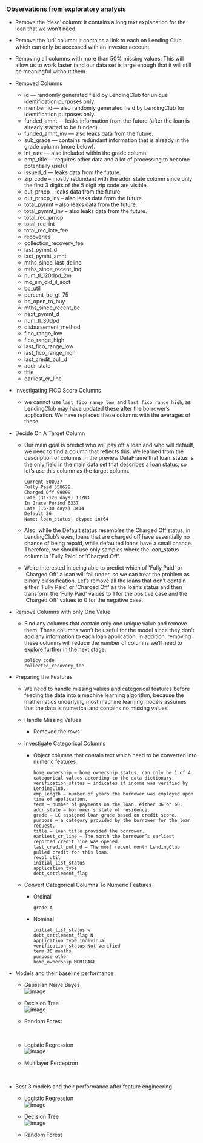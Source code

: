 ### Observations from exploratory analysis

- Remove the ‘desc’ column: it contains a long text explanation for the loan that we won’t need.
- Remove the ‘url’ column: it contains a link to each on Lending Club which can only be accessed with an investor account.
- Removing all columns with more than 50% missing values: This will allow us to work faster (and our data set is large enough that it will still be meaningful without   them.


- Removed Columns 

    - id — randomly generated field by LendingClub for unique identification purposes only.
    - member_id — also randomly generated field by LendingClub for identification purposes only.
    - funded_amnt — leaks information from the future (after the loan is already started to be funded).
    - funded_amnt_inv — also leaks data from the future.
    - sub_grade — contains redundant information that is already in the grade column (more below).
    - int_rate — also included within the grade column.
    - emp_title — requires other data and a lot of processing to become potentially useful
    - issued_d — leaks data from the future.
    - zip_code – mostly redundant with the addr_state column since only the first 3 digits of the 5 digit zip code are visible.
    - out_prncp – leaks data from the future.
    - out_prncp_inv – also leaks data from the future.
    - total_pymnt – also leaks data from the future.
    - total_pymnt_inv – also leaks data from the future.
    - total_rec_prncp
    - total_rec_int
    - total_rec_late_fee
    - recoveries
    - collection_recovery_fee
    - last_pymnt_d
    - last_pymnt_amnt
    - mths_since_last_delinq 
    - mths_since_recent_inq 
    - num_tl_120dpd_2m 
    - mo_sin_old_il_acct 
    - bc_util 
    - percent_bc_gt_75 
    - bc_open_to_buy 
    - mths_since_recent_bc
    - next_pymnt_d  
    - num_tl_30dpd 
    - disbursement_method
    - fico_range_low 
    - fico_range_high 
    - last_fico_range_low 
    - last_fico_range_high
    - last_credit_pull_d 
    - addr_state 
    - title 
    - earliest_cr_line


- Investigating FICO Score Columns
    - we cannot use `last_fico_range_low`, and `last_fico_range_high`, as LendingClub may have updated these after the borrower’s application. We have replaced these columns with the averages of these 


- Decide On A Target Column

    - Our main goal is predict who will pay off a loan and who will default, we need to find a column that reflects this. We learned from the description of columns in the preview DataFrame that loan_status is the only field in the main data set that describes a loan status, so let’s use this column as the target column.
        ```
        Current 500937 
        Fully Paid 358629 
        Charged Off 99099 
        Late (31-120 days) 13203 
        In Grace Period 6337 
        Late (16-30 days) 3414 
        Default 36
        Name: loan_status, dtype: int64
        ```

    - Also, while the Default status resembles the Charged Off status, in LendingClub’s eyes, loans that are charged off have essentially no chance of being repaid, while defaulted loans have a small chance. Therefore, we should use only samples where the loan_status column is 'Fully Paid' or 'Charged Off'.

    - We’re interested in being able to predict which of 'Fully Paid' or 'Charged Off' a loan will fall under, so we can treat the problem as binary classification. Let’s remove all the loans that don’t contain either 'Fully Paid' or 'Charged Off' as the loan’s status and then transform the 'Fully Paid' values to 1 for the positive case and the 'Charged Off' values to 0 for the negative case.


- Remove Columns with only One Value

    - Find any columns that contain only one unique value and remove them. These columns won’t be useful for the model since they don’t add any information to each loan application. In addition, removing these columns will reduce the number of columns we’ll need to explore further in the next stage.
    
        ```
        policy_code
        collected_recovery_fee
        ```


- Preparing the Features 

    - We need to handle missing values and categorical features before feeding the data into a machine learning algorithm, because the mathematics underlying most machine learning models assumes that the data is numerical and contains no missing values

    - Handle Missing Values 
        - Removed the rows

    - Investigate Categorical Columns
        - Object columns that contain text which need to be converted into numeric features
        
            ```
            home_ownership — home ownership status, can only be 1 of 4 categorical values according to the data dictionary.
            verification_status — indicates if income was verified by LendingClub.
            emp_length — number of years the borrower was employed upon time of application.
            term — number of payments on the loan, either 36 or 60.
            addr_state — borrower’s state of residence.
            grade — LC assigned loan grade based on credit score.
            purpose — a category provided by the borrower for the loan request.
            title — loan title provided the borrower.
            earliest_cr_line — The month the borrower’s earliest reported credit line was opened.
            last_credit_pull_d — The most recent month LendingClub pulled credit for this loan. 
            revol_util 
            initial_list_status  
            application_type
            debt_settlement_flag
            ```
    - Convert Categorical Columns To Numeric Features   
        - Ordinal
            ```
            grade A
            ```
        - Nominal
            ```
            initial_list_status w
            debt_settlement_flag N
            application_type Individual
            verification_status Not Verified
            term 36 months
            purpose other
            home_ownership MORTGAGE
            ```

- Models and their baseline performance
    - Gaussian Naive Bayes <br>
        ![image](https://user-images.githubusercontent.com/33449491/119264793-24e6e400-bc02-11eb-919d-69715de04fb3.png)
        <br>
    - Decision Tree <br>
        ![image](https://user-images.githubusercontent.com/33449491/119264864-6b3c4300-bc02-11eb-958b-4428ea33a038.png)
        <br>
    - Random Forest <br>
        
        <br>
    - Logistic Regression <br>
        ![image](https://user-images.githubusercontent.com/33449491/119265044-f0275c80-bc02-11eb-80e3-7f561fa58035.png)
        <br>
    - Multilayer Perceptron <br>
        
        <br>
        
 - Best 3 models and their performance after feature engineering
    - Logistic Regression <br>
        ![image](https://user-images.githubusercontent.com/33449491/119265662-1bab4680-bc05-11eb-9fde-307f4505f2a1.png)
        <br>
    - Decision Tree <br>
        ![image](https://user-images.githubusercontent.com/33449491/119265556-d424ba80-bc04-11eb-99d3-ddf1e8dfd31e.png)
        <br>
    - Random Forest <br>
        
        <br>
